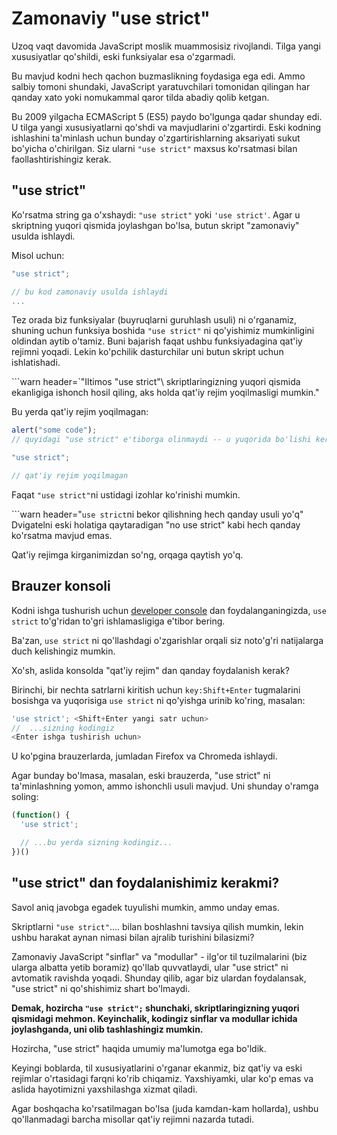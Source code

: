# Zamonaviy "use strict"

Uzoq vaqt davomida JavaScript moslik muammosisiz rivojlandi. Tilga yangi xususiyatlar qo'shildi, eski funksiyalar esa o'zgarmadi.

Bu mavjud kodni hech qachon buzmaslikning foydasiga ega edi. Ammo salbiy tomoni shundaki, JavaScript yaratuvchilari tomonidan qilingan har qanday xato yoki nomukammal qaror tilda abadiy qolib ketgan.

Bu 2009 yilgacha ECMAScript 5 (ES5) paydo bo'lgunga qadar shunday edi. U tilga yangi xususiyatlarni qo'shdi va mavjudlarini o'zgartirdi. Eski kodning ishlashini ta'minlash uchun bunday o'zgartirishlarning aksariyati sukut bo'yicha o'chirilgan. Siz ularni `"use strict"` maxsus ko'rsatmasi bilan faollashtirishingiz kerak.

## "use strict"

Ko'rsatma string ga o'xshaydi: `"use strict"` yoki `'use strict'`. Agar u skriptning yuqori qismida joylashgan bo'lsa, butun skript "zamonaviy" usulda ishlaydi.

Misol uchun:
```js
"use strict";

// bu kod zamonaviy usulda ishlaydi
...
```

Tez orada biz funksiyalar (buyruqlarni guruhlash usuli) ni o'rganamiz, shuning uchun funksiya boshida `"use strict"` ni qo'yishimiz mumkinligini oldindan aytib o'tamiz. Buni bajarish faqat ushbu funksiyadagina qat'iy rejimni yoqadi. Lekin ko'pchilik dasturchilar uni butun skript uchun ishlatishadi.

```warn header=`"Iltimos \"use strict"\ skriptlaringizning yuqori qismida ekanligiga ishonch hosil qiling, aks holda qat'iy rejim yoqilmasligi mumkin."

Bu yerda qat'iy rejim yoqilmagan:

```js no-strict
alert("some code");
// quyidagi "use strict" e'tiborga olinmaydi -- u yuqorida bo'lishi kerak

"use strict";

// qat'iy rejim yoqilmagan
```

Faqat `"use strict"`ni ustidagi izohlar ko'rinishi mumkin.

```warn header="`use strict`ni bekor qilishning hech qanday usuli yo'q"
Dvigatelni eski holatiga qaytaradigan "no use strict" kabi hech qanday ko'rsatma mavjud emas.

Qat'iy rejimga kirganimizdan so'ng, orqaga qaytish yo'q.


## Brauzer konsoli

Kodni ishga tushurish uchun [developer console](info:devtools) dan foydalanganingizda, `use strict` to'g'ridan to'gri ishlamasligiga e'tibor bering.

Ba'zan, `use strict` ni qo'llashdagi o'zgarishlar orqali siz noto'g'ri natijalarga duch kelishingiz mumkin.

Xo'sh, aslida konsolda "qat'iy rejim" dan qanday foydalanish kerak?

Birinchi, bir nechta satrlarni kiritish uchun `key:Shift+Enter` tugmalarini bosishga va yuqorisiga `use strict` ni qo'yishga urinib ko'ring, masalan:

```js
'use strict'; <Shift+Enter yangi satr uchun>
//  ...sizning kodingiz
<Enter ishga tushirish uchun>
```

U ko'pgina brauzerlarda, jumladan Firefox va Chromeda ishlaydi.

Agar bunday bo'lmasa, masalan, eski brauzerda, "use strict" ni ta'minlashning yomon, ammo ishonchli usuli mavjud. Uni shunday o'ramga soling:

```js
(function() {
  'use strict';

  // ...bu yerda sizning kodingiz...
})()
```

## "use strict" dan foydalanishimiz kerakmi?

Savol aniq javobga egadek tuyulishi mumkin, ammo unday emas.

Skriptlarni `"use strict"`.... bilan boshlashni tavsiya qilish mumkin, lekin ushbu harakat aynan nimasi bilan ajralib turishini bilasizmi?

Zamonaviy JavaScript "sinflar" va "modullar" - ilg'or til tuzilmalarini (biz ularga albatta yetib boramiz) qo'llab quvvatlaydi, ular "use strict" ni avtomatik ravishda yoqadi. Shunday qilib, agar biz ulardan foydalansak, "use strict" ni qo'shishimiz shart bo'lmaydi.

**Demak, hozircha `"use strict";` shunchaki, skriptlaringizning yuqori qismidagi mehmon. Keyinchalik, kodingiz sinflar va modullar ichida joylashganda, uni olib tashlashingiz mumkin.**

Hozircha, "use strict" haqida umumiy ma'lumotga ega bo'ldik.

Keyingi boblarda, til xususiyatlarini o'rganar ekanmiz, biz qat'iy va eski rejimlar o'rtasidagi farqni ko'rib chiqamiz. Yaxshiyamki, ular ko'p emas va aslida hayotimizni yaxshilashga xizmat qiladi.

Agar boshqacha ko'rsatilmagan bo'lsa (juda kamdan-kam hollarda), ushbu qo'llanmadagi barcha misollar qat'iy rejimni nazarda tutadi.
